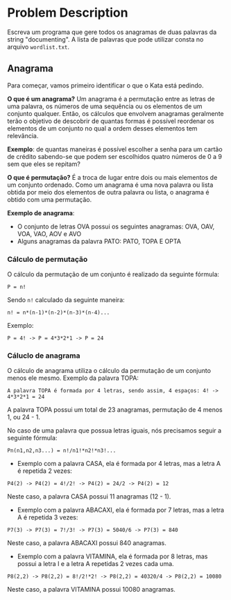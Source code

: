 # Problem Description

Escreva um programa que gere todos os anagramas de duas palavras da string "documenting".
A lista de palavras que pode utilizar consta no arquivo `wordlist.txt`.

## Anagrama
Para começar, vamos primeiro identificar o que o Kata está pedindo.

**O que é um anagrama?**
Um anagrama é a permutação entre as letras de uma palavra, os números de uma sequência ou os elementos
de um conjunto qualquer. Então, os cálculos que envolvem anagramas geralmente terão o objetivo
de descobrir de quantas formas é possível reordenar os elementos de um conjunto no qual a ordem desses
elementos tem relevância.

**Exemplo**: de quantas maneiras é possível escolher a senha para um cartão de crédito sabendo-se
que podem ser escolhidos quatro números de 0 a 9 sem que eles se repitam?

**O que é permutação?**
É a troca de lugar entre dois ou mais elementos de um conjunto ordenado. Como um anagrama é uma nova
palavra ou lista obtida por meio dos elementos de outra palavra ou lista, o anagrama é obtido com uma
permutação.

**Exemplo de anagrama**:
* O conjunto de letras OVA possui os seguintes anagramas:
OVA, OAV, VOA, VAO, AOV e AVO
* Alguns anagramas da palavra PATO:
PATO, TOPA E OPTA

### Cálculo de permutação
O cálculo da permutação de um conjunto é realizado da seguinte fórmula:
```text
P = n!
```
Sendo `n!` calculado da seguinte maneira:
```text
n! = n*(n-1)*(n-2)*(n-3)*(n-4)...
```
Exemplo:
```text
P = 4! -> P = 4*3*2*1 -> P = 24
```

### Cáluclo de anagrama
O cálculo de anagrama utiliza o cálculo da permutação de um conjunto menos ele mesmo.
Exemplo da palavra TOPA:
```text
A palavra TOPA é formada por 4 letras, sendo assim, 4 espaços: 4! -> 4*3*2*1 = 24
```
A palavra TOPA possui um total de 23 anagramas, permutação de 4 menos 1, ou 24 - 1.

No caso de uma palavra que possua letras iguais, nós precisamos seguir a seguinte fórmula:
````text
Pn(n1,n2,n3...) = n!/n1!*n2!*n3!...
````
* Exemplo com a palavra CASA, ela é formada por 4 letras, mas a letra A é repetida 2 vezes:
````text
P4(2) -> P4(2) = 4!/2! -> P4(2) = 24/2 -> P4(2) = 12
````
Neste caso, a palavra CASA possui 11 anagramas (12 - 1).

* Exemplo com a palavra ABACAXI, ela é formada por 7 letras, mas a letra A é repetida 3 vezes:
````text
P7(3) -> P7(3) = 7!/3! -> P7(3) = 5040/6 -> P7(3) = 840
````
Neste caso, a palavra ABACAXI possui 840 anagramas.

* Exemplo com a palavra VITAMINA, ela é formada por 8 letras, mas possui a letra I
e a letra A repetidas 2 vezes cada uma.
````text
P8(2,2) -> P8(2,2) = 8!/2!*2! -> P8(2,2) = 40320/4 -> P8(2,2) = 10080
````
Neste caso, a palavra VITAMINA possui 10080 anagramas.
